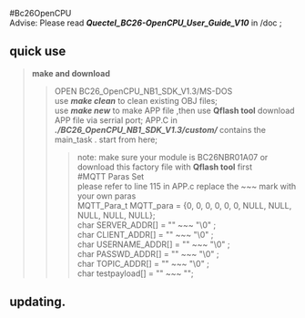 #Bc26OpenCPU    
Advise: Please read ***Quectel_BC26-OpenCPU_User_Guide_V10*** in /doc ;
## quick use     
>**make and download**      
>> OPEN BC26_OpenCPU_NB1_SDK_V1.3/MS-DOS      
>> use ***make clean*** to clean existing OBJ files;    
>> use ***make new*** to make APP file ,then use **Qflash tool** download APP file via serrial port; 
>> APP.C in ***./BC26_OpenCPU_NB1_SDK_V1.3/custom/***  contains the main_task . start from here;  
>>> note: make sure your module is BC26NBR01A07 or download this factory file with **Qflash tool** first    
#MQTT Paras Set     
please refer to line 115 in APP.c replace the ~~~ mark with your own paras     
>MQTT_Para_t MQTT_para = {0, 0, 0, 0, 0, 0, NULL, NULL, NULL, NULL, NULL};      
>char SERVER_ADDR[] = "\" ~~~ \"\0" ;     
>char CLIENT_ADDR[] = "\" ~~~ \"\0" ;    
>char USERNAME_ADDR[] = "\" ~~~ \"\0" ;    
>char PASSWD_ADDR[] = "\" ~~~ \"\0" ;    
>char TOPIC_ADDR[] = "\" ~~~ \"\0" ;   
>char testpayload[] = "\" ~~~ \"";   

## updating.
